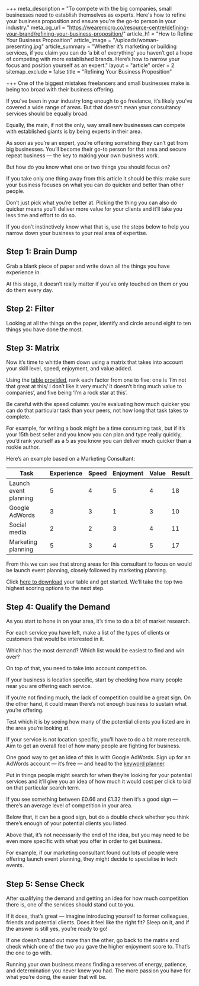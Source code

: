 +++
meta_description = "To compete with the big companies, small businesses need to establish themselves as experts. Here's how to refine your business proposition and ensure you're the go-to person in your industry."
meta_og_url = "https://wearemicro.co/resource-centre/defining-your-brand/refining-your-business-proposition/"
article_h1 = "How to Refine Your Business Proposition"
article_image = "/uploads/woman-presenting.jpg"
article_summary = "Whether it’s marketing or building services, if you claim you can do ‘a bit of everything’ you haven’t got a hope of competing with more established brands. Here’s how to narrow your focus and position yourself as an expert."
layout = "article"
order = 2
sitemap_exclude = false
title = "Refining Your Business Proposition"

+++
One of the biggest mistakes freelancers and small businesses make is being too broad with their business offering.

If you’ve been in your industry long enough to go freelance, it’s likely you’ve covered a wide range of areas. But that doesn’t mean your consultancy services should be equally broad.

Equally, the main, if not the only, way small new businesses can compete with established giants is by being experts in their area.

As soon as you’re an expert, you’re offering something they can’t get from big businesses. You’ll become their go-to person for that area and secure repeat business — the key to making your own business work.

But how do you know what one or two things you should focus on?

If you take only one thing away from this article it should be this: make sure your business focuses on what you can do quicker and better than other people.

Don’t just pick what you’re better at. Picking the thing you can also do quicker means you’ll deliver more value for your clients and it’ll take you less time and effort to do so.

If you don’t instinctively know what that is, use the steps below to help you narrow down your business to your real area of expertise.

## Step 1: Brain Dump

Grab a blank piece of paper and write down all the things you have experience in.

At this stage, it doesn’t really matter if you’ve only touched on them or you do them every day.

## Step 2: Filter

Looking at all the things on the paper, identify and circle around eight to ten things you have done the most.

## Step 3: Matrix

Now it’s time to whittle them down using a matrix that takes into account your skill level, speed, enjoyment, and value added.

Using the [table provided](https://docs.google.com/spreadsheets/d/e/2PACX-1vROv8Ub5fGbBP7-avjyxxLjuOxDKMnzGjNU9Wy8OycjnyADcjR5Q9n8PsFs3HccyZmzb4yKk7dzTsQo/pubhtml?gid=0&single=true), rank each factor from one to five: one is ‘I’m not that great at this/ I don’t like it very much/ it doesn’t bring much value to companies’, and five being ‘I’m a rock star at this’.

Be careful with the speed column: you’re evaluating how much quicker you can do that particular task than your peers, not how long that task takes to complete.

For example, for writing a book might be a time consuming task, but if it’s your 15th best seller and you know you can plan and type really quickly, you’d rank yourself as a 5 as you know you can deliver much quicker than a rookie author.

Here’s an example based on a Marketing Consultant:

| Task | Experience | Speed | Enjoyment | Value | Result |
| --- | --- | --- | --- | --- | --- |
| Launch event planning | 5 | 4 | 5 | 4 | 18 |
| Google AdWords | 3 | 3 | 1 | 3 | 10 |
| Social media | 2 | 2 | 3 | 4 | 11 |
| Marketing planning | 5 | 3 | 4 | 5 | 17 |

From this we can see that strong areas for this consultant to focus on would be launch event planning, closely followed by marketing planning.

Click [here to download](https://docs.google.com/spreadsheets/d/e/2PACX-1vROv8Ub5fGbBP7-avjyxxLjuOxDKMnzGjNU9Wy8OycjnyADcjR5Q9n8PsFs3HccyZmzb4yKk7dzTsQo/pubhtml?gid=0&single=true) your table and get started. We’ll take the top two highest scoring options to the next step.

## Step 4: Qualify the Demand

As you start to hone in on your area, it’s time to do a bit of market research.

For each service you have left, make a list of the types of clients or customers that would be interested in it.

Which has the most demand? Which list would be easiest to find and win over?

On top of that, you need to take into account competition.

If your business is location specific, start by checking how many people near you are offering each service.

If you’re not finding much, the lack of competition could be a great sign. On the other hand, it could mean there’s not enough business to sustain what you’re offering.

Test which it is by seeing how many of the potential clients you listed are in the area you’re looking at.

If your service is not location specific, you’ll have to do a bit more research. Aim to get an overall feel of how many people are fighting for business.

One good way to get an idea of this is with Google AdWords. Sign up for an AdWords account — it’s free — and head to the [keyword planner](https://ads.google.com/intl/en_uk/home/tools/keyword-planner/).

Put in things people might search for when they’re looking for your potential services and it’ll give you an idea of how much it would cost per click to bid on that particular search term.

If you see something between £0.66 and £1.32 then it’s a good sign — there’s an average level of competition in your area.

Below that, it can be a good sign, but do a double check whether you think there’s enough of your potential clients you listed.

Above that, it’s not necessarily the end of the idea, but you may need to be even more specific with what you offer in order to get business.

For example, if our marketing consultant found out lots of people were offering launch event planning, they might decide to specialise in tech events.

## Step 5: Sense Check

After qualifying the demand and getting an idea for how much competition there is, one of the services should stand out to you.

If it does, that’s great — imagine introducing yourself to former colleagues, friends and potential clients. Does it feel like the right fit? Sleep on it, and if the answer is still yes, you’re ready to go!

If one doesn’t stand out more than the other, go back to the matrix and check which one of the two you gave the higher enjoyment score to. That’s the one to go with.

Running your own business means finding a reserves of energy, patience, and determination you never knew you had. The more passion you have for what you’re doing, the easier that will be.